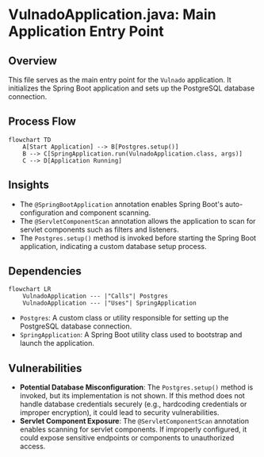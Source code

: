 # VulnadoApplication.java: Main Application Entry Point

## Overview
This file serves as the main entry point for the `Vulnado` application. It initializes the Spring Boot application and sets up the PostgreSQL database connection.

## Process Flow
```mermaid
flowchart TD
    A[Start Application] --> B[Postgres.setup()]
    B --> C[SpringApplication.run(VulnadoApplication.class, args)]
    C --> D[Application Running]
```

## Insights
- The `@SpringBootApplication` annotation enables Spring Boot's auto-configuration and component scanning.
- The `@ServletComponentScan` annotation allows the application to scan for servlet components such as filters and listeners.
- The `Postgres.setup()` method is invoked before starting the Spring Boot application, indicating a custom database setup process.

## Dependencies
```mermaid
flowchart LR
    VulnadoApplication --- |"Calls"| Postgres
    VulnadoApplication --- |"Uses"| SpringApplication
```

- `Postgres`: A custom class or utility responsible for setting up the PostgreSQL database connection.
- `SpringApplication`: A Spring Boot utility class used to bootstrap and launch the application.

## Vulnerabilities
- **Potential Database Misconfiguration**: The `Postgres.setup()` method is invoked, but its implementation is not shown. If this method does not handle database credentials securely (e.g., hardcoding credentials or improper encryption), it could lead to security vulnerabilities.
- **Servlet Component Exposure**: The `@ServletComponentScan` annotation enables scanning for servlet components. If improperly configured, it could expose sensitive endpoints or components to unauthorized access.
